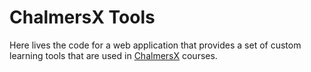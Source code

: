 # ChalmersX Tools

Here lives the code for a web application that provides a set of custom learning tools that are used in [ChalmersX](https://www.edx.org/school/chalmersx) courses.